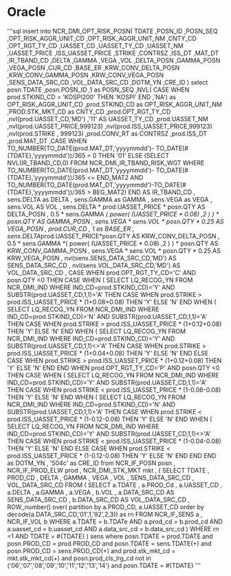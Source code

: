 

# Oracle

'''sql
insert into NCR_DMI_OPT_RISK_POSN(
             TDATE
            ,POSN_ID
            ,POSN_SEQ
            ,OPT_RISK_AGGR_UNIT_CD
            ,OPT_RISK_AGGR_UNIT_NM
            ,CNTY_CD
            ,OPT_RGT_TY_CD
            ,UASSET_CD
            ,UASSET_TY_CD
            ,UASSET_NM
            ,UASSET_PRICE
            ,ISS_UASSET_PRICE
            ,STRIKE
            ,CONTRSZ
            ,ISS_DT
            ,MAT_DT
            ,IR_TBAND_CD
            ,DELTA
            ,GAMMA
            ,VEGA
            ,VOL
            ,DELTA_POSN
            ,GAMMA_POSN
            ,VEGA_POSN
            ,CUR_CD
            ,BASE_ER
            ,KRW_CONV_DELTA_POSN
            ,KRW_CONV_GAMMA_POSN
            ,KRW_CONV_VEGA_POSN
            ,SENS_DATA_SRC_CD
            ,VOL_DATA_SRC_CD
            ,DOTM_YN
            ,CRE_ID
    )
    select
            posn.TDATE
           ,posn.POSN_ID
           ,1 as POSN_SEQ
           ,NVL(
                 CASE WHEN prod.STKIND_CD = 'KOSPI200' THEN 'KOSPI' END
           ,'NA') as OPT_RISK_AGGR_UNIT_CD
           ,prod.STKIND_CD as OPT_RISK_AGGR_UNIT_NM
           ,PROD.STK_MKT_CD as CNTY_CD
           ,prod.OPT_RGT_TY_CD
           ,nvl(prod.UASSET_CD,'MD')
           ,'11' AS UASSET_TY_CD
           ,prod.UASSET_NM
           ,nvl(prod.UASSET_PRICE,999123)
           ,nvl(prod.ISS_UASSET_PRICE,999123)
           ,nvl(prod.STRIKE , 999123)
           ,prod.CONV_RT as CONTRSZ
           ,prod.ISS_DT
           ,prod.MAT_DT
           ,CASE
                  WHEN TO_NUMBER(TO_DATE(prod.MAT_DT,'yyyymmdd')- TO_DATE(#{TDATE},'yyyymmdd'))/365 = 0 THEN '01'
                  ELSE (SELECT NVL(IR_TBAND_CD,0) FROM NCR_DMI_IR_TBAND_RISK_WGT WHERE  TO_NUMBER(TO_DATE(prod.MAT_DT,'yyyymmdd')- TO_DATE(#{TDATE},'yyyymmdd'))/365 <= END_MAT2
                         AND TO_NUMBER(TO_DATE(prod.MAT_DT,'yyyymmdd')-TO_DATE(#{TDATE},'yyyymmdd'))/365 > BEG_MAT2)
            END AS IR_TBAND_CD
           , sens.DELTA as DELTA
           , sens.GAMMA as  GAMMA
           , sens.VEGA  as  VEGA
           , sens.VOL AS VOL
           , sens.DELTA * prod.UASSET_PRICE * posn.QTY AS DELTA_POSN
           , 0.5  * sens.GAMMA  *( power( (UASSET_PRICE * 0.08)  ,2 ) ) * posn.QTY  AS GAMMA_POSN
           , sens.VEGA * sens.VOL * posn.QTY * 0.25 AS VEGA_POSN
           , prod.CUR_CD
           , 1 as BASE_ER
           , sens.DELTA*prod.UASSET_PRICE*posn.QTY AS KRW_CONV_DELTA_POSN
           , 0.5  * sens.GAMMA  *( power( (UASSET_PRICE * 0.08)  ,2 ) ) * posn.QTY  AS KRW_CONV_GAMMA_POSN
           , sens.VEGA * sens.VOL * posn.QTY * 0.25 AS KRW_VEGA_POSN
           , nvl(sens.SENS_DATA_SRC_CD,'MD')  AS  SENS_DATA_SRC_CD
           , nvl(sens.VOL_DATA_SRC_CD,'MD') AS VOL_DATA_SRC_CD
           , CASE WHEN prod.OPT_RGT_TY_CD='C' AND posn.QTY <0 THEN
                        CASE WHEN ( SELECT LQ_RECOG_YN FROM NCR_DMI_IND WHERE IND_CD=prod.STKIND_CD)='Y' AND  SUBSTR(prod.UASSET_CD,1,1)='A' THEN
                                         CASE WHEN prod.STRIKE > prod.ISS_UASSET_PRICE * (1+0.08+0.08) THEN 'Y'
                                                 ELSE 'N'
                                         END
                                  WHEN ( SELECT LQ_RECOG_YN FROM NCR_DMI_IND WHERE IND_CD=prod.STKIND_CD)='N' AND  SUBSTR(prod.UASSET_CD,1,1)='A' THEN
                                         CASE WHEN prod.STRIKE > prod.ISS_UASSET_PRICE * (1+0.12+0.08) THEN 'Y'
                                                 ELSE 'N'
                                         END
                                  WHEN ( SELECT LQ_RECOG_YN FROM NCR_DMI_IND WHERE IND_CD=prod.STKIND_CD)='Y' AND  SUBSTR(prod.UASSET_CD,1,1)<>'A' THEN
                                         CASE WHEN prod.STRIKE > prod.ISS_UASSET_PRICE * (1+0.04+0.08) THEN 'Y'
                                                 ELSE 'N'
                                         END
                                  ELSE
                                         CASE WHEN prod.STRIKE > prod.ISS_UASSET_PRICE * (1+0.12+0.08) THEN 'Y'
                                                 ELSE 'N'
                                         END
                         END
                     WHEN prod.OPT_RGT_TY_CD='P' AND posn.QTY <0 THEN
                        CASE WHEN ( SELECT LQ_RECOG_YN FROM NCR_DMI_IND WHERE IND_CD=prod.STKIND_CD)='Y' AND  SUBSTR(prod.UASSET_CD,1,1)='A' THEN
                                        CASE WHEN prod.STRIKE < prod.ISS_UASSET_PRICE * (1-0.08-0.08) THEN 'Y'
                                                 ELSE 'N'
                                         END
                                  WHEN ( SELECT LQ_RECOG_YN FROM NCR_DMI_IND WHERE IND_CD=prod.STKIND_CD)='N' AND  SUBSTR(prod.UASSET_CD,1,1)='A' THEN
                                         CASE WHEN prod.STRIKE < prod.ISS_UASSET_PRICE * (1-0.12-0.08) THEN 'Y'
                                                 ELSE 'N'
                                         END
                                  WHEN ( SELECT LQ_RECOG_YN FROM NCR_DMI_IND WHERE IND_CD=prod.STKIND_CD)='Y' AND  SUBSTR(prod.UASSET_CD,1,1)<>'A' THEN
                                         CASE WHEN prod.STRIKE < prod.ISS_UASSET_PRICE * (1-0.04-0.08) THEN 'Y'
                                                 ELSE 'N'
                                         END
                                  ELSE
                                         CASE WHEN prod.STRIKE < prod.ISS_UASSET_PRICE * (1-0.12-0.08) THEN 'Y'
                                                 ELSE 'N'
                                         END
                         END
             END as DOTM_YN
           , '504c' as CRE_ID
     from NCR_IF_POSN posn
            , NCR_IF_PROD_ELW prod
            , NCR_DMI_STK_MKT mkt
            , ( SELECT
                     TDATE , PROD_CD , DELTA ,  GAMMA , VEGA  , VOL , SENS_DATA_SRC_CD , VOL_DATA_SRC_CD
                 FROM (
                         SELECT
                                 a.TDATE , a.PROD_Cd , a.UASSET_CD , a.DELTA , a.GAMMA , a.VEGA , b.VOL , a.DATA_SRC_CD AS SENS_DATA_SRC_CD , b.DATA_SRC_CD AS VOL_DATA_SRC_CD  ,  ROW_number() over(   partition by  a.PROD_CD, a.UASSET_CD order by decode(a.DATA_SRC_CD,'01',1,'92',2,3)) as rn
                         FROM
                                 NCR_IF_SENS a , NCR_IF_VOL b
                         WHERE
                                 a.TDATE = b.TDATe AND a.prod_cd = b.prod_cd AND a.uasset_cd = b.uasset_cd AND a.data_src_cd = b.data_src_cd
               ) WHERE rn =1 AND TDATE = #{TDATE} ) sens
      where
             posn.TDATE = prod.TDATE
      and    posn.PROD_CD = prod.PROD_CD
      and    posn.TDATE = sens.TDATE(+)
      and    posn.PROD_CD = sens.PROD_CD(+)
      and    prod.stk_mkt_cd = mkt.stk_mkt_cd(+)
      and    posn.prod_cls_lrg_cd not in ('06','07','08','09','10','11','12','13','14')
      and    posn.TDATE = #{TDATE}
'''
